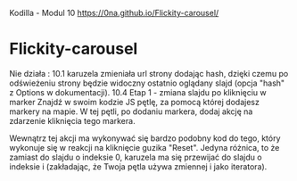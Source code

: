 Kodilla - Modul 10
https://0na.github.io/Flickity-carousel/

# Flickity-carousel


Nie działa : 
10.1 karuzela zmieniała url strony dodając hash, dzięki czemu po odświeżeniu strony będzie widoczny ostatnio oglądany slajd (opcja "hash" z Options w dokumentacji).
10.4 Etap 1 - zmiana slajdu po kliknięciu w marker
Znajdź w swoim kodzie JS pętlę, za pomocą której dodajesz markery na mapie. W tej pętli, po dodaniu markera, dodaj akcję na zdarzenie kliknięcia tego markera.

Wewnątrz tej akcji ma wykonywać się bardzo podobny kod do tego, który wykonuje się w reakcji na kliknięcie guzika "Reset". Jedyna różnica, to że zamiast do slajdu o indeksie 0, karuzela ma się przewijać do slajdu o indeksie i (zakładając, że Twoja pętla używa zmiennej i jako iteratora).
